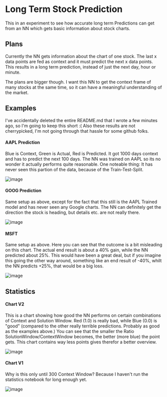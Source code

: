 # Long Term Stock Prediction
This in an experiment to see how accurate long term Predictions can get from an NN which gets basic information about stock charts.

## Plans
Currently the NN gets information about the chart of one stock.
The last x data points are fed as context and it must predict the next x data points.
This results in a long term prediction, instead of just the next day, hour or minute.

The plans are bigger though. I want this NN to get the context frame of many stocks at the same time,
so it can have a meaningful understanding of the market.

## Examples
I've accidentally deleted the entire README.md that I wrote a few minutes ago, so I'm going to keep this short :(
Also these results are not cherrypicked, I'm not going through that hassle for some github folks.

#### AAPL Prediction
Blue is Context, Green is Actual, Red is Predicted.
It got 1000 days context and has to predict the next 100 days.
The NN was trained on AAPL so its no wonder it actually performs quite reasonable.
One noteable thing: It has never seen this partion of the data, because of the Train-Test-Split.

![image](https://github.com/FelixCodesTech/Long-Term-Stock-Prediction/assets/66774630/c46568cd-2135-4b9c-8c98-708c40a763e4)

#### GOOG Prediction
Same setup as above, except for the fact that this still is the AAPL Trained model and has never seen any Google charts.
The NN can definitely get the direction the stock is heading, but details etc. are not really there.

![image](https://github.com/FelixCodesTech/Long-Term-Stock-Prediction/assets/66774630/7a7ab119-04b7-4b5b-8857-ea1fe6f6f46f)

#### MSFT
Same setup as above.
Here you can see that the outcome is a bit misleading on this chart.
The actual end result is about a 40% gain, while the NN predicted about 25%.
This would have been a great deal, but if you imagine this going the other way around,
something like an end result of -40%, whilt the NN predicts +25%, that would be a big loss.

![image](https://github.com/FelixCodesTech/Long-Term-Stock-Prediction/assets/66774630/3244eb66-f161-4bdd-a7ce-6a6f54e6a685)

## Statistics
#### Chart V2
This is a chart showing how good the NN performs on certain combinations of Context and Solution Window.
Red (1.0) is really bad, while Blue (0.0) is "good" (compared to the other really terrible predictions. Probably as good as the examples above.)
You can see that the smaller the Ratio SolutionWindow/ContextWindow becomes, the better (more blue) the point gets.
This chart contains way less points gives therefor a better overview.

![image](https://github.com/FelixCodesTech/Long-Term-Stock-Prediction/assets/66774630/887e5dc8-ea88-4ae2-8606-d995aa8b2b34)

#### Chart V1
Why is this only until 300 Context Window? Because I haven't run the statistics notebook for long enough yet.

![image](https://github.com/FelixCodesTech/Long-Term-Stock-Prediction/assets/66774630/a7402382-75e0-4a58-ad25-2162a2a2ee61)

